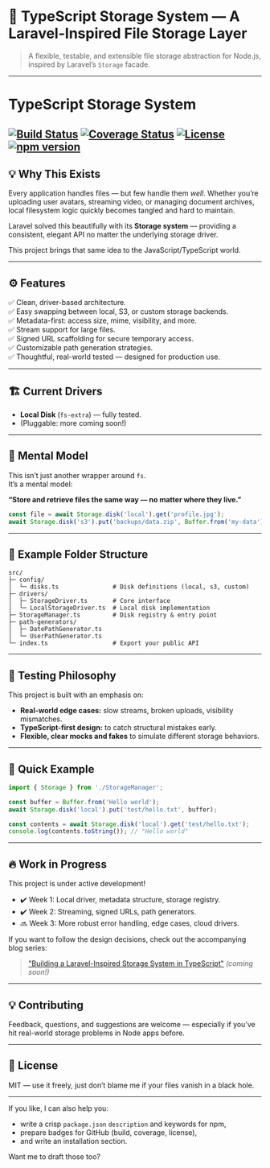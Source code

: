 # 🎒 TypeScript Storage System — A Laravel-Inspired File Storage Layer

> A flexible, testable, and extensible file storage abstraction for Node.js, inspired by Laravel’s `Storage` facade.

---
# TypeScript Storage System

[![Build Status](https://img.shields.io/github/actions/workflow/status/Dru-Go/https://github.com/Dru-Go/better-storage/ci.yml?branch=main&style=flat-square)](https://github.com/Dru-Go/https://github.com/Dru-Go/better-storage/actions)
[![Coverage Status](https://img.shields.io/codecov/c/github/Dru-Go/https://github.com/Dru-Go/better-storage/main?style=flat-square)](https://codecov.io/gh/Dru-Go/https://github.com/Dru-Go/better-storage)
[![License](https://img.shields.io/github/license/Dru-Go/https://github.com/Dru-Go/better-storage?style=flat-square)](./LICENSE)
[![npm version](https://img.shields.io/npm/v/ts-storage?style=flat-square)](https://www.npmjs.com/package/ts-storage)
---
## 💡 Why This Exists

Every application handles files — but few handle them *well*. Whether you’re uploading user avatars, streaming video, or managing document archives, local filesystem logic quickly becomes tangled and hard to maintain.

Laravel solved this beautifully with its **Storage system** — providing a consistent, elegant API no matter the underlying storage driver.

This project brings that same idea to the JavaScript/TypeScript world.

---

## ⚙️ Features

✅ Clean, driver-based architecture.  
✅ Easy swapping between local, S3, or custom storage backends.  
✅ Metadata-first: access size, mime, visibility, and more.  
✅ Stream support for large files.  
✅ Signed URL scaffolding for secure temporary access.  
✅ Customizable path generation strategies.  
✅ Thoughtful, real-world tested — designed for production use.

---

## 🏗️ Current Drivers

- **Local Disk** (`fs-extra`) — fully tested.
- (Pluggable: more coming soon!)

---

## 🧠 Mental Model

This isn’t just another wrapper around `fs`.  
It’s a mental model: 

**“Store and retrieve files the same way — no matter where they live.”**

```ts
const file = await Storage.disk('local').get('profile.jpg');
await Storage.disk('s3').put('backups/data.zip', Buffer.from('my-data'));
```

---

## 📂 Example Folder Structure

```
src/
├─ config/
│  └─ disks.ts               # Disk definitions (local, s3, custom)
├─ drivers/
│  ├─ StorageDriver.ts       # Core interface
│  └─ LocalStorageDriver.ts  # Local disk implementation
├─ StorageManager.ts         # Disk registry & entry point
├─ path-generators/
│  ├─ DatePathGenerator.ts
│  └─ UserPathGenerator.ts
└─ index.ts                  # Export your public API
```

---

## 🧪 Testing Philosophy

This project is built with an emphasis on:

- **Real-world edge cases:** slow streams, broken uploads, visibility mismatches.
- **TypeScript-first design:** to catch structural mistakes early.
- **Flexible, clear mocks and fakes** to simulate different storage behaviors.

---

## 🚀 Quick Example

```ts
import { Storage } from './StorageManager';

const buffer = Buffer.from('Hello world');
await Storage.disk('local').put('test/hello.txt', buffer);

const contents = await Storage.disk('local').get('test/hello.txt');
console.log(contents.toString()); // "Hello world"
```

---

## 🔥 Work in Progress

This project is under active development!

- ✔️ Week 1: Local driver, metadata structure, storage registry.
- ✔️ Week 2: Streaming, signed URLs, path generators.
- 🔜 Week 3: More robust error handling, edge cases, cloud drivers.

If you want to follow the design decisions, check out the accompanying blog series:
> ["Building a Laravel-Inspired Storage System in TypeScript"](https://world-rose.vercel.app/) *(coming soon!)*

---

## 💡 Contributing

Feedback, questions, and suggestions are welcome — especially if you’ve hit real-world storage problems in Node apps before.

---

## 🧾 License

MIT — use it freely, just don’t blame me if your files vanish in a black hole.

---

If you like, I can also help you:
- write a crisp `package.json` `description` and keywords for npm,
- prepare badges for GitHub (build, coverage, license),
- and write an installation section.

Want me to draft those too?